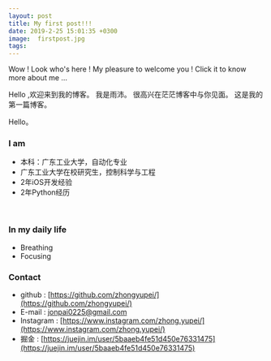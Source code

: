 ```yaml
---
layout: post
title: My first post!!!
date: 2019-2-25 15:01:35 +0300
image:  firstpost.jpg
tags:    
---
```

Wow !
Look who's here !
My pleasure to welcome you !
Click it to know more about me ...
                                                                                                                                                                                                                                                                                                                                       
<!--more-->
Hello ,欢迎来到我的博客。
我是雨沛。
很高兴在茫茫博客中与你见面。
这是我的第一篇博客。

Hello。

### I am

* 本科：广东工业大学，自动化专业
* 广东工业大学在校研究生，控制科学与工程
* 2年iOS开发经验
* 2年Python经历

<br>

### In my daily life

* Breathing
* Focusing

### Contact

* github : [https://github.com/zhongyupei/](https://github.com/zhongyupei/)
* E-mail : [jonpai0225@gmail.com](jonpai0225@gmail.com)
* Instagram : [https://www.instagram.com/zhong.yupei/](https://www.instagram.com/zhong.yupei/)
* 掘金 : [https://juejin.im/user/5baaeb4fe51d450e76331475](https://juejin.im/user/5baaeb4fe51d450e76331475)

